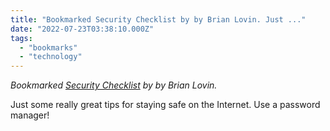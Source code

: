```yaml
---
title: "Bookmarked Security Checklist by by Brian Lovin. Just ..."
date: "2022-07-23T03:38:10.000Z"
tags: 
  - "bookmarks"
  - "technology"
---
```


_Bookmarked [Security Checklist](https://brianlovin.com/security) by by Brian Lovin._

Just some really great tips for staying safe on the Internet. Use a password manager!
